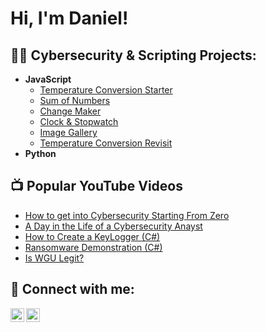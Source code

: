 <h1>Hi, I'm Daniel! </h1>

<h2>👨‍💻 Cybersecurity & Scripting Projects:</h2>

- <b>JavaScript</b>
  - [Temperature Conversion Starter](https://github.com/joshmadakor1/Sentinel-Lab)
  - [Sum of Numbers](https://github.com/dpieknik/Sum-of-Numbers)
  - [Change Maker](https://github.com/joshmadakor1/AD_PS)
  - [Clock & Stopwatch](https://github.com/joshmadakor1/PowerShell-Integrity-FIM)
  - [Image Gallery](https://github.com/joshmadakor1/PowerShell-Integrity-FIM)
  - [Temperature Conversion Revisit](https://github.com/joshmadakor1/PowerShell-Integrity-FIM)
- <b>Python</b>

<h2>📺 Popular YouTube Videos</h2>

- [How to get into Cybersecurity Starting From Zero](https://www.youtube.com/watch?v=a83ASGn_V_s)
- [A Day in the Life of a Cybersecurity Anayst](https://www.youtube.com/watch?v=uHy3oM7NnoU)
- [How to Create a KeyLogger (C#)](https://www.youtube.com/watch?v=N-L9hklSlNk)
- [Ransomware Demonstration (C#)](https://www.youtube.com/watch?v=OfvdQeh79s0)
- [Is WGU Legit?](https://www.youtube.com/watch?v=E2MwRWxDBkA)

<h2> 🤳 Connect with me:</h2>

[<img align="left" alt="JoshMadakor | YouTube" width="22px" src="https://cdn.jsdelivr.net/npm/simple-icons@v3/icons/youtube.svg" />][youtube]
[<img align="left" alt="JoshMadakor | LinkedIn" width="22px" src="https://cdn.jsdelivr.net/npm/simple-icons@v3/icons/linkedin.svg" />][linkedin]


[youtube]: https://www.youtube.com/@RyuSec

[linkedin]: https://linkedin.com/in/daniel-pieknik

<!--
**dpieknik/dpieknik** is a ✨ _special_ ✨ repository because its `README.md` (this file) appears on your GitHub profile.

Here are some ideas to get you started:

- 🔭 I’m currently working on ...
- 🌱 I’m currently learning ...
- 👯 I’m looking to collaborate on ...
- 🤔 I’m looking for help with ...
- 💬 Ask me about ...
- 📫 How to reach me: ...
- 😄 Pronouns: ...
- ⚡ Fun fact: ...
-->
